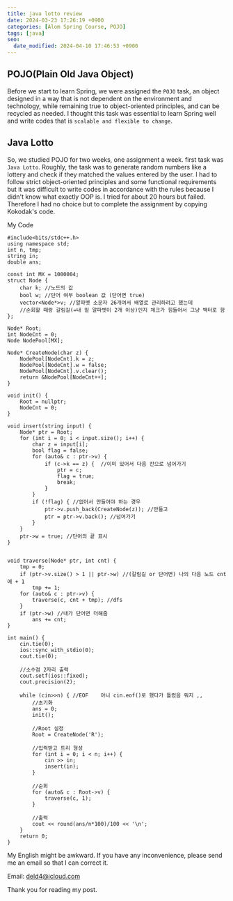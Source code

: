 ```yaml
---
title: java lotto review
date: 2024-03-23 17:26:19 +0900
categories: [Alom Spring Course, POJO]
tags: [java]
seo:
  date_modified: 2024-04-10 17:46:53 +0900
---
```


## POJO(Plain Old Java Object)

Before we start to learn Spring, we were assigned the `POJO` task, an object designed in a way that is not dependent on the environment and technology, while remaining true to object-oriented principles, and can be recycled as needed. I thought this task was essential to learn Spring well and write codes that is `scalable and flexible to change`.

## Java Lotto

So, we studied POJO for two weeks, one assignment a week. first task was `Java Lotto`. Roughly, the task was to generate random numbers like a lottery and check if they matched the values entered by the user. I had to follow strict object-oriented principles and some functional requirements but it was difficult to write codes in accordance with the rules because I didn't know what exactly OOP is. I tried for about 20 hours but failed. Therefore I had no choice but to complete the assignment by copying Kokodak's code.

My Code

```
#include<bits/stdc++.h>
using namespace std;
int n, tmp;
string in;
double ans;

const int MX = 1000004;
struct Node {
	char k; //노드의 값
	bool w; //단어 여부 boolean 값 (단어면 true)
	vector<Node*>v; //알파벳 소문자 26개여서 배열로 관리하려고 했는데
	//순회할 때랑 갈림길(=내 밑 알파벳이 2개 이상)인지 체크가 힘들어서 그냥 백터로 함
};

Node* Root;
int NodeCnt = 0;
Node NodePool[MX];

Node* CreateNode(char z) {
	NodePool[NodeCnt].k = z;
	NodePool[NodeCnt].w = false;
	NodePool[NodeCnt].v.clear();
	return &NodePool[NodeCnt++];
}

void init() {
	Root = nullptr;
	NodeCnt = 0;
}

void insert(string input) {
	Node* ptr = Root;
	for (int i = 0; i < input.size(); i++) {
		char z = input[i];
		bool flag = false;
		for (auto& c : ptr->v) {
			if (c->k == z) {  //이미 있어서 다음 칸으로 넘어가기
				ptr = c;
				flag = true;
				break;
			}
		}
		if (!flag) { //없어서 만들어야 하는 경우
			ptr->v.push_back(CreateNode(z)); //만들고
			ptr = ptr->v.back(); //넘어가기
		}
	}
	ptr->w = true; //단어의 끝 표시
}


void traverse(Node* ptr, int cnt) {
	tmp = 0;
	if (ptr->v.size() > 1 || ptr->w) //(갈림길 or 단어면) 나의 다음 노드 cnt에 + 1
		tmp += 1;
	for (auto& c : ptr->v) {
		traverse(c, cnt + tmp); //dfs
	}
	if (ptr->w) //내가 단어면 더해줌
		ans += cnt;
}

int main() {
	cin.tie(0);
	ios::sync_with_stdio(0);
	cout.tie(0);

	//소수점 2자리 출력
	cout.setf(ios::fixed);
	cout.precision(2);

	while (cin>>n) { //EOF    아니 cin.eof()로 했다가 틀렸음 뭐지 ,,
		//초기화
		ans = 0;
		init(); 

		//Root 설정
		Root = CreateNode('R');

		//입력받고 트리 형성
		for (int i = 0; i < n; i++) {
			cin >> in;
			insert(in);
		}

		//순회
		for (auto& c : Root->v) {
			traverse(c, 1);
		}

		//출력
		cout << round(ans/n*100)/100 << '\n';
	}
	return 0;
}
```

My English might be awkward. If you have any inconvenience, please send me an email so that I can correct it.

Email: deld4@icloud.com

Thank you for reading my post.

